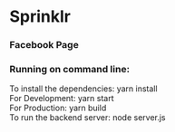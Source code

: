 # Sprinklr
### Facebook Page
### Running on command line:
To install the dependencies: yarn install\
For Development: yarn start\
For Production: yarn build\
To run the backend server: node server.js
